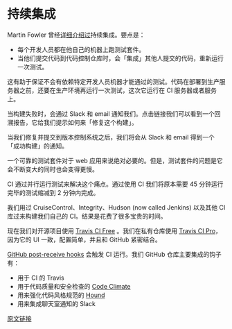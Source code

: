 # 持续集成

Martin Fowler 曾经[详细介绍过](http://martinfowler.com/articles/continuousIntegration.html)持续集成。要点是：

- 每个开发人员都在他自己的机器上跑测试套件。
- 当他们提交代码到代码控制仓库时，会「集成」其他人提交的代码，重新运行一次测试。

这有助于保证不会有依赖特定开发人员机器才能通过的测试。代码在部署到生产服务器之前，还要在生产环境再运行一次测试，这次它运行在 CI 服务器或者服务上。

当构建失败时，会通过 Slack 和 email 通知我们。点击链接我们可以看到一个回溯报告，它给我们提示如何来「修复这个构建」。

当我们修复并提交到版本控制系统之后，我们将会从 Slack 和 email 得到一个「成功构建」的通知。

一个可靠的测试套件对于 web 应用来说绝对必要的。但是，测试套件的问题是它会不断变大的同时也会变得更慢。

CI 通过并行运行测试来解决这个痛点。通过使用 CI 我们将原本需要 45 分钟运行完毕的测试缩减到 2 分钟内完成。

我们用过 CruiseControl、Integrity、Hudson (now called Jenkins) 以及其他 CI 库过来构建我们自己的 CI。结果是花费了很多宝贵的时间。

现在我们对开源项目使用 [Travis CI Free](http://travis-ci.org/) 。我们在私有仓库使用 [Travis CI Pro](https://www.travis-ci.com/)，因为它的 UI 一致，配置简单，并且和 GitHub 紧密结合。

[GitHub post-receive hooks](https://help.github.com/articles/post-receive-hooks) 会触发 CI 运行。我们 GitHub 仓库主要集成的钩子有：

- 用于 CI 的 Travis
- 用于代码质量和安全检查的 [Code Climate](https://codeclimate.com/)
- 用来强化代码风格规范的 [Hound](https://houndci.com/)
- 用来集成聊天室通知的 Slack

[原文链接](https://thoughtbot.com/playbook/developing/continuous-integration)
